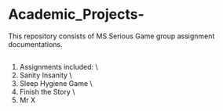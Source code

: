 # Academic_Projects-
This repository consists of MS Serious Game group assignment documentations. 
##
1. Assignments included:
\
2. Sanity Insanity 
\
3. Sleep Hygiene Game 
\
4. Finish the Story
\ 
5. Mr X 
